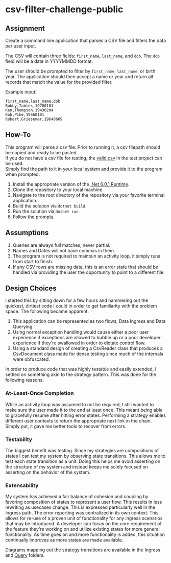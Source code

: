 # csv-filter-challenge-public

## Assignment
Create a command line application that parses a CSV file and filters the data per user input.

The CSV will contain three fields: `first_name`, `last_name`, and `dob`. The `dob` field will be a date in YYYYMMDD format.

The user should be prompted to filter by `first_name`, `last_name`, or birth year. The application should then accept a name or year and return all records that match the value for the provided filter. 

Example input:
```
first_name,last_name,dob
Bobby,Tables,19700101
Ken,Thompson,19430204
Rob,Pike,19560101
Robert,Griesemer,19640609
```

## How-To

This program will parse a csv file. Prior to running it, a csv filepath should be copied and ready to be pasted.  
If you do not have a csv file for testing, the [valid.csv](CsvReader.Tests/valid.csv) in the test project can be used.  
Simply find the path to it in your local system and provide it to the program when prompted.  
1. Install the appropriate version of the [.Net 6.0.1 Runtime](https://dotnet.microsoft.com/en-us/download/dotnet/6.0).
2. Clone the repository to your local machine
3. Navigate to the root directory of the repository via your favorite terminal application.
4. Build the solution via `dotnet build`.
5. Run the solution via `dotnet run`.
6. Follow the prompts.

## Assumptions

1. Queries are always full matches, never partial.
2. Names and Dates will not have commas in them.
3. The program is not required to maintain an activity loop, it simply runs from start to finish.
4. If any CSV rows are missing data, this is an error state that should be handled via providing the user the opportunity to point to a different file.

## Design Choices

I started this by sitting down for a few hours and hammering out the quickest, dirtiest code I could in order to get familiarity with the problem space.
The following became apparent.

1. This application can be represented as two flows, Data Ingress and Data Querying.
2. Using normal exception handling would cause either a poor user experience if exceptions are allowed to bubble up or a poor developer experience if they're swallowed in order to dictate control flow.
3. Using a standard design of creating a CsvReader class that produces a CsvDocument class made for dense testing since much of the internals were obfuscated.

In order to produce code that was highly testable and easily extended, I settled on something akin to the strategy pattern. This was done for the following reasons.

### At-Least-Once Completion
While an activity loop was assumed to not be required, I still wanted to make sure the user made it to the end at least once. This meant being able to gracefully resume after hitting error states. Performing a strategy enables different user contexts to return the appropriate next link in the chain. Simply put, it gave me better tools to recover from errors.

### Testability
The biggest benefit was testing. Since my strategies are compositions of states I can test my system by observing state transitions. This allows me to test each state transition as a unit. Doing this helps me avoid asserting on the structure of my system and instead keeps me solely focused on asserting on the behavior of the system.

### Extensability
My system has achieved a fair balance of cohesion and coupling by favoring composition of states to represent a user flow. This results in less rewriting as usecases change. This is expressed particularly well in the Ingress path. The error reporting was centralized in its own context. This allows for re-use of a proven unit of functionality for any ingress scenarios that may be introduced. A developer can focus on the core requirement of the feature they're working on and utilize existing states for more general functionality. As time goes on and more functionality is added, this situation continually improves as more states are made available.


Diagrams mapping out the strategy transitions are available in the [Ingress](CsvReader/Ingress/README.md) and [Query](/CsvReader/Query/README.md) folders.
